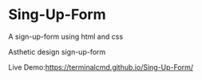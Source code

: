 # Sing-Up-Form
A sign-up-form using html and css

Asthetic design sign-up-form

Live Demo:https://terminalcmd.github.io/Sing-Up-Form/